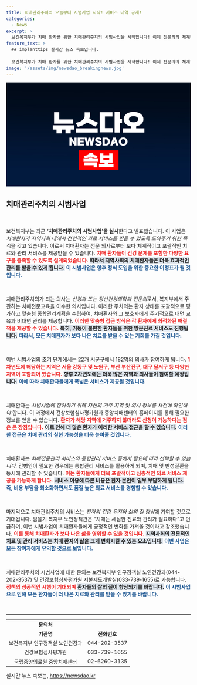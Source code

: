 ```yaml
---
title: 치매관리주치의 오늘부터 시범사업 시작! 서비스 내역 공개!
categories:
  - News
excerpt: >
  보건복지부가 치매 환자를 위한 치매관리주치의 시범사업을 시작합니다! 이제 전문의의 체계적인 관리 속에서 치매와 건강 문제를 동시에 해결할 수 있는 기회. 클릭하여 자세한 내용을 확인하세요!
feature_text: >
  ## implanttips 실시간 뉴스 속보입니다.

  보건복지부가 치매 환자를 위한 치매관리주치의 시범사업을 시작합니다! 이제 전문의의 체계적인 관리 속에서 치매와 건강 문제를 동시에 해결할 수 있는 기회. 클릭하여 자세한 내용을 확인하세요!
image: '/assets/img/newsdao_breakingnews.jpg'
---
```


<p><img src="/assets/img/newsdao_breakingnews.jpg" alt="implanttips 속보" /></p>

<h2 data-ke-size="size26">치매관리주치의 시범사업</h2>

<p data-ke-size="size16">&nbsp;</p>

<p>보건복지부는 최근 <strong>‘치매관리주치의 시범사업’을 실시</strong>한다고 발표했습니다. 이 사업은 <em>치매환자가 지역사회 내에서 전인적인 의료 서비스를 받을 수 있도록 도와주기 위한 목적</em>을 갖고 있습니다. 이로써 치매환자는 전문 의사로부터 보다 체계적이고 포괄적인 치료와 관리 서비스를 제공받을 수 있습니다. <b><span style="color: #ee2323;">치매 환자들이 건강 문제를 포함한 다양한 요구를 충족할 수 있도록 설계되었습니다.</span></b> <b><span style="background-color: #21538527;">따라서 지역사회의 치매환자들은 더욱 효과적인 관리를 받을 수 있게 됩니다.</span></b> <b><span style="color: #1a5490;">이 시범사업은 향후 정식 도입을 위한 중요한 이정표가 될 것입니다.</span></b></p>

<p data-ke-size="size16">&nbsp;</p>

<p>치매관리주치의가 되는 의사는 <em>신경과 또는 정신건강의학과 전문의</em>로서, 복지부에서 주관하는 치매전문교육을 이수한 의사입니다. 이러한 주치의는 환자 상태를 포괄적으로 평가하고 맞춤형 종합관리계획을 수립하여, 치매환자와 그 보호자에게 주기적으로 대면 교육과 비대면 관리를 제공합니다. <b><span style="color: #ee2323;">이러한 맞춤형 접근 방식은 각 환자에게 최적화된 해결책을 제공할 수 있습니다.</span></b> <b><span style="background-color: #21538527;">특히, 거동이 불편한 환자들을 위한 방문진료 서비스도 진행됩니다.</span></b> <b><span style="color: #1a5490;">따라서, 모든 치매환자가 보다 나은 치료를 받을 수 있는 기회를 가질 것입니다.</span></b></p>

<p data-ke-size="size16">&nbsp;</p>

<p>이번 시범사업의 초기 단계에서는 22개 시군구에서 182명의 의사가 참여하게 됩니다. <b><span style="color: #ee2323;">1차년도에 해당하는 지역은 서울 강동구 및 노원구, 부산 부산진구, 대구 달서구 등 다양한 지역이 포함되어 있습니다.</span></b> <b><span style="background-color: #21538527;">향후 2차년도에는 더욱 많은 지역과 의사들이 참여할 예정입니다.</span></b> <b><span style="color: #1a5490;">이에 따라 치매환자들에게 폭넓은 서비스가 제공될 것입니다.</span></b></p>

<p data-ke-size="size16">&nbsp;</p>

<p>치매환자는 <em>시범사업에 참여하기 위해 자신의 거주 지역 및 의사 정보를 사전에 확인해야</em> 합니다. 이 과정에서 건상보험심사평가원과 중앙치매센터의 홈페이지를 통해 필요한 정보를 얻을 수 있습니다. <b><span style="color: #ee2323;">환자가 해당 지역에 거주하지 않더라도 신청이 가능하다는 점은 큰 장점입니다.</span></b> <b><span style="background-color: #21538527;">이로 인해 더 많은 환자가 이러한 서비스 접근을 할 수 있습니다.</span></b> <b><span style="color: #1a5490;">이러한 접근은 치매 관리의 실현 가능성을 더욱 높여줄 것입니다.</span></b></p>

<p data-ke-size="size16">&nbsp;</p>

<p>치매환자는 <em>치매전문관리 서비스와 통합관리 서비스 중에서 필요에 따라 선택할 수 있습니다.</em> 간병인이 필요한 경우에는 통합관리 서비스를 활용하게 되며, 치매 및 만성질환을 동시에 관리할 수 있습니다. <b><span style="color: #ee2323;">이는 환자들에게 더욱 포괄적이고 심층적인 의료 서비스 제공을 가능하게 합니다.</span></b> <b><span style="background-color: #21538527;">서비스 이용에 따른 비용은 환자 본인이 일부 부담하게 됩니다.</span></b> <b><span style="color: #1a5490;">즉, 비용 부담을 최소화하면서도 품질 높은 의료 서비스를 경험할 수 있습니다.</span></b></p>

<p data-ke-size="size16">&nbsp;</p>

<p>마지막으로 치매관리주치의 서비스는 <em>환자의 건강 유지와 삶의 질 향상</em>에 기여할 것으로 기대됩니다. 임을기 복지부 노인정책관은 “치매는 세심한 진료와 관리가 필요하다”고 언급하며, 이번 시범사업이 치매환자들에게 긍정적인 변화를 가져올 것이라고 강조했습니다. <b><span style="color: #ee2323;">이를 통해 치매환자가 보다 나은 삶을 영위할 수 있을 것입니다.</span></b> <b><span style="background-color: #21538527;">지역사회의 전문적인 치료 및 관리 서비스는 치매 환자의 삶을 크게 변화시킬 수 있는 요소입니다.</span></b> <b><span style="color: #1a5490;">이번 사업은 모든 참여자에게 유익할 것으로 보입니다.</span></b></p>

<p data-ke-size="size16">&nbsp;</p>

<p>치매관리주치의 시범사업에 대한 문의는 보건복지부 인구정책실 노인건강과(044-202-3537) 및 건강보험심사평가원 지불제도개발실(033-739-1655)로 가능합니다. <b><span style="color: #ee2323;">정책의 성공적인 시행이 기대되며</span></b> <b><span style="background-color: #21538527;">환자들의 삶의 질이 향상되기를 바랍니다.</span></b> <b><span style="color: #1a5490;">이 시범사업으로 인해 모든 환자들이 더 나은 치료와 관리를 받을 수 있기를 바랍니다.</span></b></p>

<p data-ke-size="size16">&nbsp;</p>

<hr style="height: 1px; border: none; background-color: #000;" />

<table>
    <tr>
        <td style="text-align: center; height: 17px;"><b>문의처</b></td>
    </tr>
    <tr>
        <td style="text-align: center; height: 17px;"><b>기관명</b></td>
        <td style="text-align: center; height: 17px;"><b>전화번호</b></td>
    </tr>
    <tr>
        <td style="text-align: center; height: 17px;">보건복지부 인구정책실 노인건강과</td>
        <td style="text-align: center; height: 17px;">044-202-3537</td>
    </tr>
    <tr>
        <td style="text-align: center; height: 17px;">건강보험심사평가원</td>
        <td style="text-align: center; height: 17px;">033-739-1655</td>
    </tr>
    <tr>
        <td style="text-align: center; height: 17px;">국립중앙의료원 중앙치매센터</td>
        <td style="text-align: center; height: 17px;">02-6260-3135</td>
    </tr>
</table>

<p data-ke-size="size16"></p>
실시간 뉴스 속보는, <a href="https://newsdao.kr" rel="dofollow">https://newsdao.kr</a>


